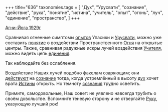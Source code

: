 +++
title="636"
taxonomies.tags = [
 "Дух",
 "Урусвати",
 "сознание",
 "действие",
 "рука",
 "понятие",
 "истина",
 "учитель",
 "опыт",
 "огонь",
 "луч",
 "единение",
 "пространство",
]
+++

[Агни-Йога 1929г](/agni/1929)

Сравнивая огненные симптомы [опытов](/tags/опыт) Упасики и [Урусвати](/tags/Урусвати), можно уже составить [понятие](/tags/понятие) о воздействии Пространственного [Огня](/tags/огонь) на открытые центры. Также, сравнивая радужные искры лучей воздействия [Учителя](/tags/учитель), можно видеть цепь [единения](/tags/единение).   

Так наблюдайте без ослабления.   

Воздействие Наших лучей подобно факелам озаряющим; они [действуют](/tags/действие) на [сознание](/tags/сознание) тогда, когда устремлённый в высоту [дух](/tags/Дух) хочет врата [Истины](/tags/истина) открыть. Но темноту [сознания](/tags/сознание) трудно осветить.   

Примите, самодовольные, Наш совет: не уявлено навсегда трубить о своём довольстве. Вспомните теневую сторону и не отвергайте [Руку](/tags/рука), указующую лучший рок!
